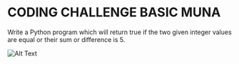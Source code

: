 # CODING CHALLENGE BASIC MUNA 

Write a Python program which will return true if the two given integer values are equal or their sum or difference is 5.

![Alt Text](https://github.com/raizengxd/Challenges/blob/master/1.png)

